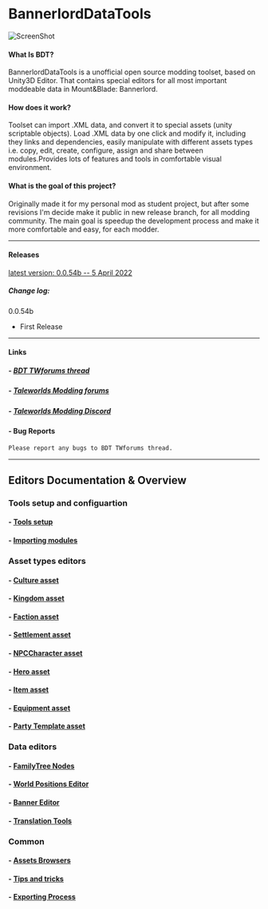 # BannerlordDataTools

![ScreenShot](Images/bdt_logo.png)

#### What Is BDT?

BannerlordDataTools is a unofficial open source modding toolset, based on Unity3D Editor. That contains special editors for all most important moddeable data in Mount&Blade: Bannerlord.

#### How does it work?

Toolset can import .XML data, and convert it to special assets (unity scriptable objects). Load .XML data by one click and modify it, including they links and dependencies, easily manipulate with different assets types i.e. copy, edit, create, configure, assign and share between modules.Provides lots of features and tools in comfortable visual environment.

#### What is the goal of this project? 

Originally made it for my personal mod as student project, but after some revisions I'm decide make it public in new release branch, for all modding community. The main goal is speedup the development process and make it more comfortable and easy, for each modder.

---------------------------------------------

#### Releases
[ latest version: 0.0.54b -- 5 April 2022 ](https://github.com/markpryk/BannerlordDataTools/releases/download/Releases/BDT_0.0.54b.zip) 
##### Change log:
0.0.54b
- First Release 

---------------------------------------------

#### Links
##### - [BDT TWforums thread](https://forums.taleworlds.com/index.php?pages/modding)
##### - [Taleworlds Modding forums](https://forums.taleworlds.com/index.php?pages/modding/)
##### - [Taleworlds Modding Discord](https://discord.gg/ZKtkdmxY)

#### - Bug Reports

```diff                                                                            The tools still in active development.
Please report any bugs to BDT TWforums thread.
```

---------------------------------------------

## Editors Documentation & Overview

### Tools setup and configuartion
#### - [Tools setup](docs_BDT/tools_setup.md)
#### - [Importing modules](docs_BDT/importing_modules.md)

### Asset types editors
#### - [Culture asset](docs_BDT/culture_asset.md)
#### - [Kingdom asset ](docs_BDT/kingdom_asset.md)
#### - [Faction asset](docs_BDT/faction_asset.md)
#### - [Settlement asset](docs_BDT/settlement_asset.md)
#### - [NPCCharacter asset](docs_BDT/npc_asset.md)
#### - [Hero asset](docs_BDT/hero_asset.md)
#### - [Item asset](docs_BDT/item_asset.md)
#### - [Equipment asset](docs_BDT/equip_asset.md)
#### - [Party Template asset](docs_BDT/pt_asset.md)

### Data editors
#### - [FamilyTree Nodes](docs_BDT/famly_tree.md)
#### - [World Positions Editor](docs_BDT/world_pos.md)
#### - [Banner Editor](docs_BDT/banner_editor.md)
#### - [Translation Tools](docs_BDT/translations.md)

### Common
#### - [Assets Browsers](docs_BDT/asset_browsers.md)
#### - [Tips and tricks](docs_BDT/tips.md)
#### - [Exporting Process](docs_BDT/export.md)
